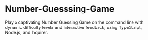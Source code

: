 # Number-Guesssing-Game
Play a captivating Number Guessing Game on the command line with dynamic difficulty levels and interactive feedback, using TypeScript, Node.js, and Inquirer.
